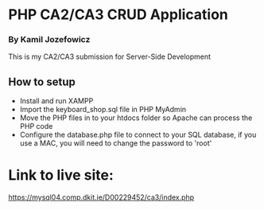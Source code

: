 # PHP CA2/CA3 CRUD Application
### By Kamil Jozefowicz
This is my CA2/CA3 submission for Server-Side Development
## How to setup
* Install and run XAMPP
* Import the keyboard_shop.sql file in PHP MyAdmin
* Move the PHP files in to your htdocs folder so Apache can process the PHP code
* Configure the database.php file to connect to your SQL database, if you use a MAC, you will need to change the password to 'root'

# Link to live site:
https://mysql04.comp.dkit.ie/D00229452/ca3/index.php

